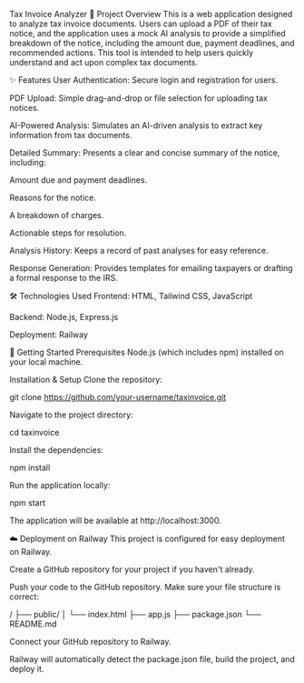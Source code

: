 Tax Invoice Analyzer
🧾 Project Overview
This is a web application designed to analyze tax invoice documents. Users can upload a PDF of their tax notice, and the application uses a mock AI analysis to provide a simplified breakdown of the notice, including the amount due, payment deadlines, and recommended actions. This tool is intended to help users quickly understand and act upon complex tax documents.

✨ Features
User Authentication: Secure login and registration for users.

PDF Upload: Simple drag-and-drop or file selection for uploading tax notices.

AI-Powered Analysis: Simulates an AI-driven analysis to extract key information from tax documents.

Detailed Summary: Presents a clear and concise summary of the notice, including:

Amount due and payment deadlines.

Reasons for the notice.

A breakdown of charges.

Actionable steps for resolution.

Analysis History: Keeps a record of past analyses for easy reference.

Response Generation: Provides templates for emailing taxpayers or drafting a formal response to the IRS.

🛠️ Technologies Used
Frontend: HTML, Tailwind CSS, JavaScript

Backend: Node.js, Express.js

Deployment: Railway

🚀 Getting Started
Prerequisites
Node.js (which includes npm) installed on your local machine.

Installation & Setup
Clone the repository:

git clone https://github.com/your-username/taxinvoice.git

Navigate to the project directory:

cd taxinvoice

Install the dependencies:

npm install

Run the application locally:

npm start

The application will be available at http://localhost:3000.

☁️ Deployment on Railway
This project is configured for easy deployment on Railway.

Create a GitHub repository for your project if you haven't already.

Push your code to the GitHub repository. Make sure your file structure is correct:

/
├── public/
│   └── index.html
├── app.js
├── package.json
└── README.md

Connect your GitHub repository to Railway.

Railway will automatically detect the package.json file, build the project, and deploy it.
